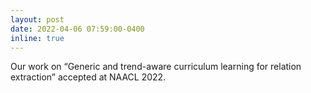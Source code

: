 ```yaml
---
layout: post
date: 2022-04-06 07:59:00-0400
inline: true
---
```


Our work on “Generic and trend-aware curriculum learning for relation extraction” accepted at NAACL 2022.

